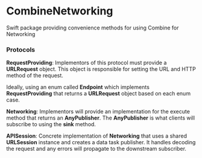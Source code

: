 # CombineNetworking

Swift package providing convenience methods for using Combine for Networking

### Protocols 
**RequestProviding**: Implementors of this protocol must provide a **URLRequest** object. This object is responsible for setting the URL and HTTP method of the request.

Ideally, using an enum called **Endpoint** which implements **RequestProviding** that returns a **URLRequest** object based on each enum case.

**Networking**: Implementors will provide an implementation for the execute method that returns an **AnyPublisher**. The **AnyPublisher** is what clients will subscribe to using the **sink** method.

**APISession**: Concrete implementation of **Networking** that uses a shared **URLSession** instance and creates a data task publisher. It handles decoding the request and any errors will propagate to the downstream subscriber.
